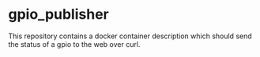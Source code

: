# gpio_publisher
This repository contains a docker container description which should send the status of a gpio to the web over curl.
